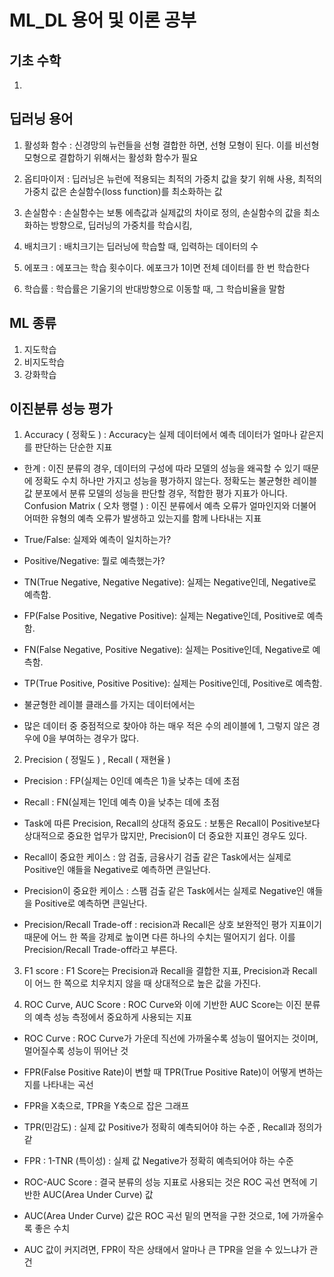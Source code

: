 # ML_DL 용어 및 이론 공부
## 기초 수학 
1. 


## 딥러닝 용어

1. 활성화 함수 : 신경망의 뉴런들을 선형 결합한 하면, 선형 모형이 된다. 이를 비선형 모형으로 결합하기 위해서는 활성화 함수가 필요

2. 옵티마이저 : 딥러닝은 뉴런에 적용되는 최적의 가중치 값을 찾기 위해 사용, 최적의 가중치 값은 손실함수(loss function)를 최소화하는 값

3. 손실함수 : 손실함수는 보통 에측값과 실제값의 차이로 정의, 손실함수의 값을 최소화하는 방향으로, 딥러닝의 가중치를 학습시킴,

4. 배치크기 : 배치크기는 딥러닝에 학습할 때, 입력하는 데이터의 수

5. 에포크 : 에포크는 학습 횟수이다. 에포크가 1이면 전체 데이터를 한 번 학습한다

6. 학습률 : 학습률은 기울기의 반대방향으로 이동할 때, 그 학습비율을 말함

## ML 종류 

1. 지도학습
2. 비지도학습
3. 강화학습

## 이진분류 성능 평가 

1. Accuracy ( 정확도 ) : Accuracy는 실제 데이터에서 예측 데이터가 얼마나 같은지를 판단하는 단순한 지표

- 한계 : 이진 분류의 경우, 데이터의 구성에 따라 모델의 성능을 왜곡할 수 있기 때문에 정확도 수치 하나만 가지고 성능을 평가하지 않는다.
정확도는 불균형한 레이블 값 분포에서 분류 모델의 성능을 판단할 경우, 적합한 평가 지표가 아니다.
Confusion Matrix ( 오차 행렬 ) : 이진 분류에서 예측 오류가 얼마인지와 더불어 어떠한 유형의 예측 오류가 발생하고 있는지를 함께 나타내는 지표

-  True/False: 실제와 예측이 일치하는가?
-  Positive/Negative: 뭘로 예측했는가?

-  TN(True Negative, Negative Negative): 실제는 Negative인데, Negative로 예측함.
-  FP(False Positive, Negative Positive): 실제는 Negative인데, Positive로 예측함.
-  FN(False Negative, Positive Negative): 실제는 Positive인데, Negative로 예측함.
-  TP(True Positive, Positive Positive): 실제는 Positive인데, Positive로 예측함.
-  불균형한 레이블 클래스를 가지는 데이터에서는

-  많은 데이터 중 중점적으로 찾아야 하는 매우 적은 수의 레이블에 1,  그렇지 않은 경우에 0을 부여하는 경우가 많다.

2. Precision ( 정밀도 ) , Recall ( 재현율 )

-  Precision : FP(실제는 0인데 예측은 1)을 낮추는 데에 초점
-  Recall : FN(실제는 1인데 예측 0)을 낮추는 데에 초점

-  Task에 따른 Precision, Recall의 상대적 중요도 : 보통은 Recall이 Positive보다 상대적으로 중요한 업무가 많지만, Precision이 더 중요한 지표인 경우도 있다.

-  Recall이 중요한 케이스 : 암 검출, 금융사기 검출 같은 Task에서는 실제로 Positive인 얘들을 Negative로 예측하면 큰일난다.
-  Precision이 중요한 케이스 : 스팸 검출 같은 Task에서는 실제로 Negative인 얘들을 Positive로 예측하면 큰일난다.
-  Precision/Recall Trade-off : recision과 Recall은 상호 보완적인 평가 지표이기 때문에 어느 한 쪽을 강제로 높이면 다른 하나의 수치는 떨어지기 쉽다. 이를 Precision/Recall Trade-off라고 부른다.

3. F1 score : F1 Score는 Precision과 Recall을 결합한 지표, Precision과 Recall이 어느 한 쪽으로 치우치지 않을 때 상대적으로 높은 값을 가진다.

4. ROC Curve, AUC Score : ROC Curve와 이에 기반한 AUC Score는 이진 분류의 예측 성능 측정에서 중요하게 사용되는 지표

  - ROC Curve : ROC Curve가 가운데 직선에 가까울수록 성능이 떨어지는 것이며, 멀어질수록 성능이 뛰어난 것

  - FPR(False Positive Rate)이 변할 때 TPR(True Positive Rate)이 어떻게 변하는지를 나타내는 곡선
  - FPR을 X축으로, TPR을 Y축으로 잡은 그래프
  - TPR(민감도) : 실제 값 Positive가 정확히 예측되어야 하는 수준 , Recall과 정의가 같
  - FPR : 1-TNR (특이성) : 실제 값 Negative가 정확히 예측되어야 하는 수준
  - ROC-AUC Score : 결국 분류의 성능 지표로 사용되는 것은 ROC 곡선 면적에 기반한 AUC(Area Under Curve) 값

  - AUC(Area Under Curve) 값은 ROC 곡선 밑의 면적을 구한 것으로, 1에 가까울수록 좋은 수치
  - AUC 값이 커지려면, FPR이 작은 상태에서 알마나 큰 TPR을 얻을 수 있느냐가 관건
